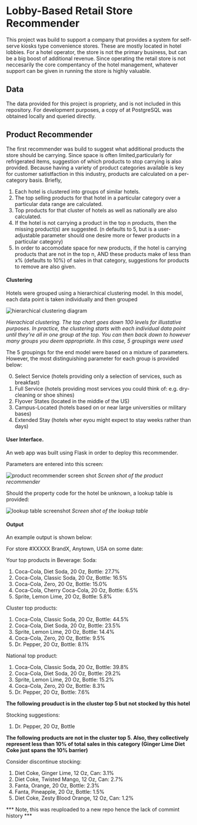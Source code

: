 # Lobby-Based Retail Store Recommender

This project was build to support a company that provides a system for self-serve kiosks type convenience stores. These are mostly located in hotel lobbies. For a hotel operator, the store is not the primary business, but can be a big boost of additional revenue. Since operating the retail store is not neccesarily the core compentancy of the hotel management, whatever support can be given in running the store is highly valuable. 

## Data

The data provided for this project is propriety, and is not included in this repository. For development purposes, a copy of at PostgreSQL was obtained locally and queried directly.

## Product Recommender

The first recommender was build to suggest what additional products the store should be carrying. Since space is often limited,particularly for refrigerated items, suggestion of which products to stop carrying is also provided. Because having a variety of product categories available is key for customer satistfaction in this industry, products are calculated on a per-category basis. Briefly,

1. Each hotel is clustered into groups of similar hotels.
2. The top selling products for that hotel in a particular category over a particular data range are calculated.
3. Top products for that cluster of hotels as well as nationally are also calculated.
4. If the hotel is not carrying a product in the top n products, then the missing product(s) are suggested. (n defaults to 5, but is a user-adjustable parameter should one desire more or fewer products in a particular category)
5. In order to accomodate space for new products, if the hotel is carrying products that are not in the top n, AND these products make of less than x% (defaults to 10%) of sales in that category, suggestions for products to remove are also given.

#### Clustering

Hotels were grouped using a hierarchical clustering model. In this model, each data point is taken individually and then grouped

![hierarchical clustering diagram](https://github.com/scottfeldmanpeabody/convenience_kiosk_recommender/blob/master/img/hierarchical_clustering.png)

*Hierachical clustering. The top chart goes down 100 levels for illustative purposes. In practice, the clustering starts with each individual data point until they're all in one group at the top. You can then back down to however many groups you deem appropriate. In this case, 5 groupings were used*

The 5 groupings for the end model were based on a mixture of parameters. However, the most distinguishing parameter for each group is provided below:

0. Select Service (hotels providing only a selection of services, such as breakfast)
1. Full Service (hotels providing most services you could think of: e.g. dry-cleaning or shoe shines)
2. Flyover States (located in the middle of the US)
3. Campus-Located (hotels based on or near large universities or military bases)
4. Extended Stay (hotels wher eyou might expect to stay weeks rather than days)


#### User Interface.

An web app was built using Flask in order to deploy this recommender.

Parameters are entered into this screen:

![product recommender screen shot](https://github.com/scottfeldmanpeabody/convenience_kiosk_recommender/blob/master/img/product_recommender.png)
*Screen shot of the product recommender*


Should the property code for the hotel be unknown, a lookup table is provided:

![lookup table screenshot](https://github.com/scottfeldmanpeabody/convenience_kiosk_recommender/blob/master/img/property_lookup.png)
*Screen shot of the lookup table*

#### Output

An example output is shown below:

For store #XXXXX BrandX, Anytown, USA on some date:

Your top products in Beverage: Soda:
1. Coca-Cola, Diet Soda, 20 Oz, Bottle: 27.7%
2. Coca-Cola, Classic Soda, 20 Oz, Bottle: 16.5%
3. Coca-Cola, Zero, 20 Oz, Bottle: 15.0%
4. Coca-Cola, Cherry Coca-Cola, 20 Oz, Bottle: 6.5%
5. Sprite, Lemon Lime, 20 Oz, Bottle: 5.8%

Cluster top products:
1. Coca-Cola, Classic Soda, 20 Oz, Bottle: 44.5%
2. Coca-Cola, Diet Soda, 20 Oz, Bottle: 23.5%
3. Sprite, Lemon Lime, 20 Oz, Bottle: 14.4%
4. Coca-Cola, Zero, 20 Oz, Bottle: 9.5%
5. Dr. Pepper, 20 Oz, Bottle: 8.1%

National top product:
1. Coca-Cola, Classic Soda, 20 Oz, Bottle: 39.8%
2. Coca-Cola, Diet Soda, 20 Oz, Bottle: 29.2%
3. Sprite, Lemon Lime, 20 Oz, Bottle: 15.2%
4. Coca-Cola, Zero, 20 Oz, Bottle: 8.3%
5. Dr. Pepper, 20 Oz, Bottle: 7.6%

**The following prouduct is in the cluster top 5 but not stocked by this hotel**

Stocking suggestions:
1. Dr. Pepper, 20 Oz, Bottle

**The following products are not in the cluster top 5. Also, they collectively represent less than 10% of total sales in this category (Ginger Lime Diet Coke just spans the 10% barrier)**

Consider discontinue stocking:
1. Diet Coke, Ginger Lime, 12 Oz, Can: 3.1%
2. Diet Coke, Twisted Mango, 12 Oz, Can: 2.7%
3. Fanta, Orange, 20 Oz, Bottle: 2.3%
4. Fanta, Pineapple, 20 Oz, Bottle: 1.5%
5. Diet Coke, Zesty Blood Orange, 12 Oz, Can: 1.2%

*** Note, this was reuploaded to a new repo hence the lack of commint history ***





